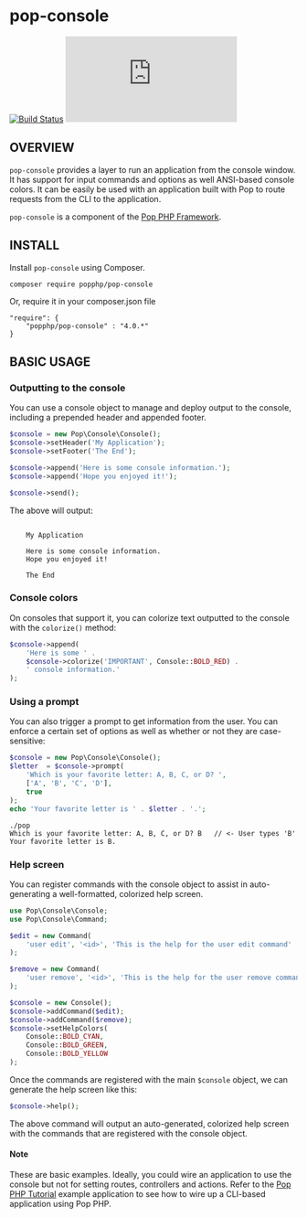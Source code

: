 pop-console
===========

[![Build Status](https://github.com/popphp/pop-console/workflows/phpunit/badge.svg)](https://github.com/popphp/pop-console/actions)
[![Coverage Status](http://cc.popphp.org/coverage.php?comp=pop-console)](http://cc.popphp.org/pop-console/)

OVERVIEW
--------
`pop-console` provides a layer to run an application from the console window.
It has support for input commands and options as well ANSI-based console colors.
It can be easily be used with an application built with Pop to route requests
from the CLI to the application.

`pop-console` is a component of the [Pop PHP Framework](http://www.popphp.org/).

INSTALL
-------

Install `pop-console` using Composer.

    composer require popphp/pop-console

Or, require it in your composer.json file

    "require": {
        "popphp/pop-console" : "4.0.*"
    }

BASIC USAGE
-----------

### Outputting to the console

You can use a console object to manage and deploy output to the console, including
a prepended header and appended footer.

```php
$console = new Pop\Console\Console();
$console->setHeader('My Application');
$console->setFooter('The End');

$console->append('Here is some console information.');
$console->append('Hope you enjoyed it!');

$console->send();
```

The above will output:

```text

    My Application
    
    Here is some console information.
    Hope you enjoyed it!

    The End

```

### Console colors

On consoles that support it, you can colorize text outputted to the console with the
``colorize()`` method:


```php
$console->append(
    'Here is some ' . 
    $console->colorize('IMPORTANT', Console::BOLD_RED) .
    ' console information.'
);
```

### Using a prompt

You can also trigger a prompt to get information from the user. You can enforce
a certain set of options as well as whether or not they are case-sensitive:

```php
$console = new Pop\Console\Console();
$letter  = $console->prompt(
    'Which is your favorite letter: A, B, C, or D? ',
    ['A', 'B', 'C', 'D'],
    true
);
echo 'Your favorite letter is ' . $letter . '.';
```

    ./pop
    Which is your favorite letter: A, B, C, or D? B   // <- User types 'B'
    Your favorite letter is B.

### Help screen

You can register commands with the console object to assist in auto-generating
a well-formatted, colorized help screen.

```php
use Pop\Console\Console;
use Pop\Console\Command;

$edit = new Command(
    'user edit', '<id>', 'This is the help for the user edit command'
);

$remove = new Command(
    'user remove', '<id>', 'This is the help for the user remove command'
);

$console = new Console();
$console->addCommand($edit);
$console->addCommand($remove);
$console->setHelpColors(
    Console::BOLD_CYAN,
    Console::BOLD_GREEN,
    Console::BOLD_YELLOW
);
```

Once the commands are registered with the main `$console` object, we can generate
the help screen like this: 

```php
$console->help();
```

The above command will output an auto-generated, colorized help screen with the commands
that are registered with the console object.

#### Note

These are basic examples. Ideally, you could wire an application to use the console
but not for setting routes, controllers and actions. Refer to the
[Pop PHP Tutorial](https://github.com/popphp/popphp-tutorial) example application
to see how to wire up a CLI-based application using Pop PHP.
